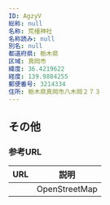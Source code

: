 ```yaml
---
ID: AgzyV
総称: null
名称: 荒橿神社
名称読み: null
別名: null
都道府県: 栃木県
区域: 真岡市
緯度: 36.4219622
経度: 139.9884255
郵便番号: 3214334
住所: 栃木県真岡市八木岡２７３
---
```


## その他

### 参考URL

| URL | 説明          |
| --- | ------------- |
|     | OpenStreetMap |
